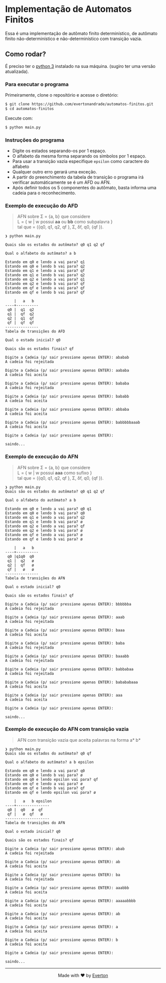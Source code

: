 # Implementação de Automatos Finitos
 Essa é uma implementação de autômato finito determinístico, de autômato finito não-determinístico e não-determinístico com transição vazia.

## Como rodar?
É preciso ter o [python 3](https://www.python.org/downloads/) instalado na sua máquina. (sugiro ter uma versão atualizada).  

### Para executar o programa

Primeiramente, clone o repositório e acesse o diretório:
```bash
$ git clone https://github.com/evertonandrade/automatos-finitos.git
$ cd automatos-finitos
```

Execute com:
```bash
$ python main.py
```

### Instruções do programa
- Digite os estados separando-os por 1 espaço.
- O alfabeto da mesma forma separando os simbolos por 1 espaço.
- Para usar a transição vazia especifique `epsilon` como caractere do alfabeto
- Qualquer outro erro gerará uma exceção.
- A partir do preenchimento da tabela de transição o programa irá verificar automáticamente se é um AFD ou AFN.
- Após definir todos os 5 componentes do autômato, basta informa uma cadeia para o reconhecimento.  

### Exemplo de execução do AFD
> AFN sobre Σ = {a, b} que considere  
> L = { w | w possui **aa** ou **bb** como subpalavra }  
> tal que = ({q0, q1, q2, qf }, Σ, δf, q0, {qf }).  

```
❯ python main.py

Quais são os estados do autômato? q0 q1 q2 qf

Qual o alfabeto do autômato? a b

Estando em q0 e lendo a vai para? q1
Estando em q0 e lendo b vai para? q2
Estando em q1 e lendo a vai para? qf
Estando em q1 e lendo b vai para? q2
Estando em q2 e lendo a vai para? q1
Estando em q2 e lendo b vai para? qf
Estando em qf e lendo a vai para? qf
Estando em qf e lendo b vai para? qf

    |   a   b
----+----------
 q0 |  q1  q2
 q1 |  qf  q2
 q2 |  q1  qf
 qf |  qf  qf
---------------
Tabela de transições do AFD 

Qual o estado inicial? q0

Quais são os estados finais? qf

Digite a Cadeia (p/ sair pressione apenas ENTER): ababab
A cadeia foi rejeitada

Digite a Cadeia (p/ sair pressione apenas ENTER): aababa
A cadeia foi aceita

Digite a Cadeia (p/ sair pressione apenas ENTER): bababa
A cadeia foi rejeitada

Digite a Cadeia (p/ sair pressione apenas ENTER): bababb
A cadeia foi aceita

Digite a Cadeia (p/ sair pressione apenas ENTER): abbaba
A cadeia foi aceita

Digite a Cadeia (p/ sair pressione apenas ENTER): babbbbbaaab
A cadeia foi aceita

Digite a Cadeia (p/ sair pressione apenas ENTER): 

saindo...
```

### Exemplo de execução do AFN
> AFN sobre Σ = {a, b} que considere  
> L = { w | w possui **aaa** como sufixo }  
> tal que = ({q0, q1, q2, qf }, Σ, δf, q0, {qf }).

``` 
❯ python main.py
Quais são os estados do autômato? q0 q1 q2 qf

Qual o alfabeto do autômato? a b

Estando em q0 e lendo a vai para? q0 q1
Estando em q0 e lendo b vai para? q0
Estando em q1 e lendo a vai para? q2
Estando em q1 e lendo b vai para? ø
Estando em q2 e lendo a vai para? qf
Estando em q2 e lendo b vai para? ø
Estando em qf e lendo a vai para? ø
Estando em qf e lendo b vai para? ø

    |   a   b
----+----------
 q0 |q1q0  q0
 q1 |  q2   ø
 q2 |  qf   ø
 qf |   ø   ø
---------------
Tabela de transições do AFN 

Qual o estado inicial? q0

Quais são os estados finais? qf

Digite a Cadeia (p/ sair pressione apenas ENTER): bbbbbba
A cadeia foi rejeitada

Digite a Cadeia (p/ sair pressione apenas ENTER): aaab
A cadeia foi rejeitada

Digite a Cadeia (p/ sair pressione apenas ENTER): baaa
A cadeia foi aceita

Digite a Cadeia (p/ sair pressione apenas ENTER): baba
A cadeia foi rejeitada

Digite a Cadeia (p/ sair pressione apenas ENTER): baaabb
A cadeia foi rejeitada

Digite a Cadeia (p/ sair pressione apenas ENTER): babbabaa
A cadeia foi rejeitada

Digite a Cadeia (p/ sair pressione apenas ENTER): babababaaa
A cadeia foi aceita

Digite a Cadeia (p/ sair pressione apenas ENTER): aaa
A cadeia foi aceita

Digite a Cadeia (p/ sair pressione apenas ENTER):     

saindo...
```


### Exemplo de execução do AFN com transição vazia
> AFN com transição vazia que aceita palavras na forma a* b*  

```
❯ python main.py
Quais são os estados do autômato? q0 qf

Qual o alfabeto do autômato? a b epsilon

Estando em q0 e lendo a vai para? q0
Estando em q0 e lendo b vai para? ø
Estando em q0 e lendo epsilon vai para? qf
Estando em qf e lendo a vai para? ø
Estando em qf e lendo b vai para? qf
Estando em qf e lendo epsilon vai para? ø

    |   a   b epsilon
----+---------------
 q0 |  q0   ø  qf
 qf |   ø  qf   ø
--------------------
Tabela de transições do AFN 

Qual o estado inicial? q0

Quais são os estados finais? qf

Digite a Cadeia (p/ sair pressione apenas ENTER): abab
A cadeia foi rejeitada

Digite a Cadeia (p/ sair pressione apenas ENTER): ab
A cadeia foi aceita

Digite a Cadeia (p/ sair pressione apenas ENTER): ba
A cadeia foi rejeitada

Digite a Cadeia (p/ sair pressione apenas ENTER): aaabbb
A cadeia foi aceita

Digite a Cadeia (p/ sair pressione apenas ENTER): aaaaabbbb
A cadeia foi aceita

Digite a Cadeia (p/ sair pressione apenas ENTER): ab
A cadeia foi aceita

Digite a Cadeia (p/ sair pressione apenas ENTER): a
A cadeia foi aceita

Digite a Cadeia (p/ sair pressione apenas ENTER): b
A cadeia foi aceita

Digite a Cadeia (p/ sair pressione apenas ENTER): 

saindo...

```
---

<p align="center">
Made with ♥ by <a href="http://everton.github.io">Everton</a>
</p>
